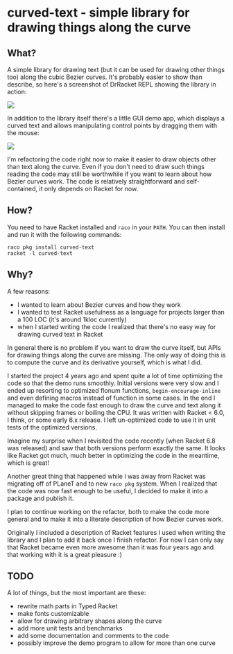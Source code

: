# curved-text - simple library for drawing things along the curve

## What?

A simple library for drawing text (but it can be used for drawing other things
too) along the cubic Bezier curves. It's probably easier to show than describe,
so here's a screenshot of DrRacket REPL showing the library in action:

![](https://github.com/piotrklibert/bezier/raw/master/priv/demo-inline-screenshot.png)

In addition to the library itself there's a little GUI demo app, which displays
a curved text and allows manipulating control points by dragging them with the
mouse:

![](https://github.com/piotrklibert/bezier/raw/master/priv/demo-screenshot.png)

I'm refactoring the code right now to make it easier to draw objects other than
text along the curve. Even if you don't need to draw such things reading the
code may still be worthwhile if you want to learn about how Bezier curves work.
The code is relatively straightforward and self-contained, it only depends on
Racket for now.

## How?

You need to have Racket installed and `raco` in your `PATH`. You can then
install and run it with the following commands:

    raco pkg install curved-text
    racket -l curved-text

## Why?

A few reasons:

* I wanted to learn about Bezier curves and how they work
* I wanted to test Racket usefulness as a language for projects larger than a
  100 LOC (it's around 1kloc currently)
* when I started writing the code I realized that there's no easy way for
  drawing curved text in Racket

In general there is no problem if you want to draw the curve itself, but APIs
for drawing things along the curve are missing. The only way of doing this is to
compute the curve and its derivative yourself, which is what I did.

I started the project 4 years ago and spent quite a lot of time optimizing the
code so that the demo runs smoothly. Initial versions were very slow and I ended
up resorting to optimized flonum functions, `begin-encourage-inline` and even
defining macros instead of function in some cases. In the end I managed to make
the code fast enough to draw the curve and text along it without skipping frames
or boiling the CPU. It was written with Racket < 6.0, I think, or some early 6.x
release. I left un-optimized code to use it in unit tests of the optimized
versions.

Imagine my surprise when I revisited the code recently (when Racket 6.8 was
released) and saw that both versions perform exactly the same. It looks like
Racket got much, much better in optimizing the code in the meantime, which is
great!

Another great thing that happened while I was away from Racket was migrating off
of PLaneT and to new `raco pkg` system. When I realized that the code was now
fast enough to be useful, I decided to make it into a package and publish it.

I plan to continue working on the refactor, both to make the code more general
and to make it into a literate description of how Bezier curves work.

Originally I included a description of Racket features I used when writing the
library and I plan to add it back once I finish refactor. For now I can only say
that Racket became even more awesome than it was four years ago and that working
with it is a great pleasure :)

## TODO

A lot of things, but the most important are these:

* rewrite math parts in Typed Racket
* make fonts customizable
* allow for drawing arbitrary shapes along the curve
* add more unit tests and benchmarks
* add some documentation and comments to the code
* possibly improve the demo program to allow for more than one curve
